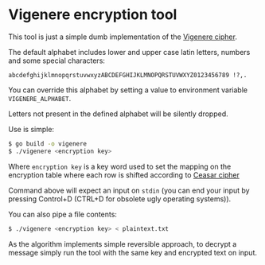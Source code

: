 # Vigenere encryption tool

This tool is just a simple dumb implementation of the [Vigenere cipher](https://en.wikipedia.org/wiki/Vigenère_cipher).

The default alphabet includes lower and upper case latin letters, numbers and some special characters:
```
abcdefghijklmnopqrstuvwxyzABCDEFGHIJKLMNOPQRSTUVWXYZ0123456789 !?,.
```

You can override this alphabet by setting a value to environment variable `VIGENERE_ALPHABET`.

Letters not present in the defined alphabet will be silently dropped.

Use is simple:
```bash
$ go build -o vigenere
$ ./vigenere <encryption key>
```
Where `encryption key` is a key word used to set the mapping on the encryption table where each row is shifted according
to [Ceasar cipher](https://en.wikipedia.org/wiki/Caesar_cipher)

Command above will expect an input on `stdin` (you can end your input by pressing Control+D (CTRL+D for obsolete ugly operating systems)).

You can also pipe a file contents:
```bash
$ ./vigenere <encryption key> < plaintext.txt
```

As the algorithm implements simple reversible approach, to decrypt a message simply run the tool with the same key and encrypted text on input. 

